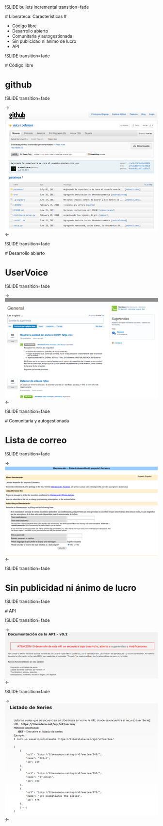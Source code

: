 !SLIDE bullets incremental transition=fade

# Liberateca: Características #

* Código libre
* Desarrollo abierto
* Comunitaria y autogestionada
* Sin publicidad ni ánimo de lucro
* API

!SLIDE  transition=fade

# Código libre

# github

!SLIDE  transition=fade

-> [ ![github](screen_github.png) ](https://github.com/alabs/petateca) <-

!SLIDE transition=fade

# Desarrollo abierto

# UserVoice

!SLIDE  transition=fade

-> [ ![GitHub](screen_uservoice.png) ](http://liberateca.uservoice.com/) <-

!SLIDE transition=fade

# Comunitaria y autogestionada

# Lista de correo

!SLIDE transition=fade

-> [ ![Lista de Correo](screen_mailman.png) ](https://listas.alabs.es/mailman/listinfo/liberateca-dev) <- 

!SLIDE transition=fade

# Sin publicidad ni ánimo de lucro

!SLIDE transition=fade

# API

!SLIDE transition=fade

-> [ ![API](screen_api01.png) ](https://liberateca.net/api/) <-

!SLIDE  transition=fade

-> [ ![API](screen_api02.png) ](https://liberateca.net/api/) <-


